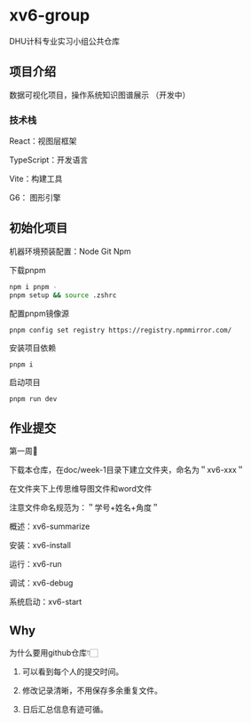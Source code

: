 # xv6-group
DHU计科专业实习小组公共仓库

## 项目介绍
数据可视化项目，操作系统知识图谱展示 （开发中）

### 技术栈
React：视图层框架

TypeScript：开发语言

Vite：构建工具

G6： 图形引擎


## 初始化项目

机器环境预装配置：Node Git Npm

下载pnpm
```zsh
npm i pnpm -
pnpm setup && source .zshrc
```

配置pnpm镜像源
```shell
pnpm config set registry https://registry.npmmirror.com/
```

安装项目依赖
```shell
pnpm i
```

启动项目
```shell
pnpm run dev
```

## 作业提交
第一周🐳

下载本仓库，在doc/week-1目录下建立文件夹，命名为＂xv6-xxx＂

在文件夹下上传思维导图文件和word文件

注意文件命名规范为：＂学号+姓名+角度＂

概述：xv6-summarize

安装：xv6-install

运行：xv6-run

调试：xv6-debug

系统启动：xv6-start


## Why

为什么要用github仓库👇🏻

1. 可以看到每个人的提交时间。

2. 修改记录清晰，不用保存多余重复文件。

3. 日后汇总信息有迹可循。

